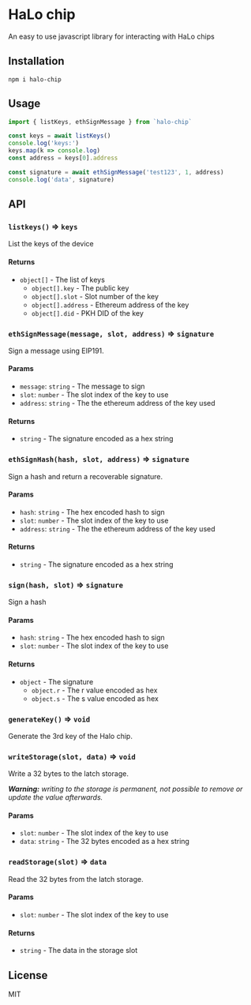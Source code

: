 # HaLo chip

An easy to use javascript library for interacting with HaLo chips

## Installation

    npm i halo-chip

## Usage

```javascript
import { listKeys, ethSignMessage } from `halo-chip`

const keys = await listKeys()
console.log('keys:')
keys.map(k => console.log)
const address = keys[0].address

const signature = await ethSignMessage('test123', 1, address)
console.log('data', signature)
```

## API


### `listkeys()` ⇒ `keys`
List the keys of the device

#### Returns
* `object[]` - The list of keys
    * `object[].key` - The public key
    * `object[].slot` - Slot number of the key
    * `object[].address` - Ethereum address of the key
    * `object[].did` - PKH DID of the key



### `ethSignMessage(message, slot, address)` ⇒ `signature`
Sign a message using EIP191.

#### Params
* `message`: `string` - The message to sign
* `slot`: `number` - The slot index of the key to use
* `address`: `string` - The the ethereum address of the key used

#### Returns
* `string` - The signature encoded as a hex string



### `ethSignHash(hash, slot, address)` ⇒ `signature`
Sign a hash and return a recoverable signature.

#### Params
* `hash`: `string` - The hex encoded hash to sign
* `slot`: `number` - The slot index of the key to use
* `address`: `string` - The the ethereum address of the key used

#### Returns
* `string` - The signature encoded as a hex string



### `sign(hash, slot)` ⇒ `signature`
Sign a hash

#### Params
* `hash`: `string` - The hex encoded hash to sign
* `slot`: `number` - The slot index of the key to use

#### Returns
* `object` - The signature
    * `object.r` - The r value encoded as hex
    * `object.s` - The s value encoded as hex



### `generateKey()` ⇒ `void`
Generate the 3rd key of the Halo chip.


### `writeStorage(slot, data)` ⇒ `void`
Write a 32 bytes to the latch storage.

***Warning:** writing to the storage is permanent, not possible
to remove or update the value afterwards.*

#### Params
* `slot`: `number` - The slot index of the key to use
* `data`: `string` - The 32 bytes encoded as a hex string



### `readStorage(slot)` ⇒ `data`
Read the 32 bytes from the latch storage.

#### Params
* `slot`: `number` - The slot index of the key to use

#### Returns
* `string` - The data in the storage slot

## License
MIT
